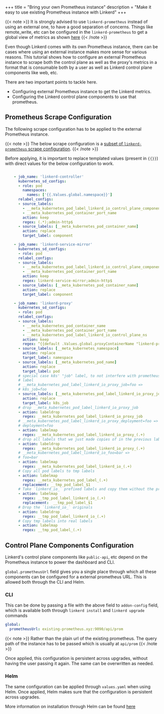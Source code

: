+++
title = "Bring your own Prometheus instance"
description = "Make it easy to use existing Prometheus instance with Linkerd"
+++

{{< note >}}
It is strongly advised to use `linkerd-prometheus` instead of using an external
one, to have a good separation of concerns. Things like remote_write, etc can be
configured in the `linkerd-prometheus` to get a global view of metrics as
shown [here](https://linkerd.io/2/tasks/exporting-metrics/)
{{< /note >}}

Even though Linkerd comes with its own Prometheus instance, there can be cases
where using an external instance makes more sense for various reasons.
This tutorial shows how to configure an external Prometheus instance to scrape both
the control plane as well as the proxy's metrics in a format that is consumable
both by a user as well as Linkerd control plane components like web, etc.

There are two important points to tackle here.

- Configuring external Prometheus instance to get the Linkerd metrics.
- Configuring the Linkerd control plane components to use that prometheus.

## Prometheus Scrape Configuration

The following scrape configuration has to be applied to the external
Prometheus instance.

{{< note >}}
The below scrape configuration is a [subset of `linkerd-prometheus` scrape configuration](https://github.com/linkerd/linkerd2/blob/e75b1ca13c030dd796ec9c0e978370271adbb83e/charts/add-ons/prometheus/templates/prometheus.yaml#L69-L147).
{{< /note >}}

Before applying, it is important to replace templated values (present in `{{}}`)
with direct values for the below configuration to work.

```yaml

    - job_name: 'linkerd-controller'
      kubernetes_sd_configs:
      - role: pod
        namespaces:
          names: ['{{.Values.global.namespace}}']
      relabel_configs:
      - source_labels:
        - __meta_kubernetes_pod_label_linkerd_io_control_plane_component
        - __meta_kubernetes_pod_container_port_name
        action: keep
        regex: (.*);admin-http$
      - source_labels: [__meta_kubernetes_pod_container_name]
        action: replace
        target_label: component

    - job_name: 'linkerd-service-mirror'
      kubernetes_sd_configs:
      - role: pod
      relabel_configs:
      - source_labels:
        - __meta_kubernetes_pod_label_linkerd_io_control_plane_component
        - __meta_kubernetes_pod_container_port_name
        action: keep
        regex: linkerd-service-mirror;admin-http$
      - source_labels: [__meta_kubernetes_pod_container_name]
        action: replace
        target_label: component

    - job_name: 'linkerd-proxy'
      kubernetes_sd_configs:
      - role: pod
      relabel_configs:
      - source_labels:
        - __meta_kubernetes_pod_container_name
        - __meta_kubernetes_pod_container_port_name
        - __meta_kubernetes_pod_label_linkerd_io_control_plane_ns
        action: keep
        regex: ^{{default .Values.global.proxyContainerName "linkerd-proxy" .Values.global.proxyContainerName}};linkerd-admin;{{.Values.global.namespace}}$
      - source_labels: [__meta_kubernetes_namespace]
        action: replace
        target_label: namespace
      - source_labels: [__meta_kubernetes_pod_name]
        action: replace
        target_label: pod
      # special case k8s' "job" label, to not interfere with prometheus' "job"
      # label
      # __meta_kubernetes_pod_label_linkerd_io_proxy_job=foo =>
      # k8s_job=foo
      - source_labels: [__meta_kubernetes_pod_label_linkerd_io_proxy_job]
        action: replace
        target_label: k8s_job
      # drop __meta_kubernetes_pod_label_linkerd_io_proxy_job
      - action: labeldrop
        regex: __meta_kubernetes_pod_label_linkerd_io_proxy_job
      # __meta_kubernetes_pod_label_linkerd_io_proxy_deployment=foo =>
      # deployment=foo
      - action: labelmap
        regex: __meta_kubernetes_pod_label_linkerd_io_proxy_(.+)
      # drop all labels that we just made copies of in the previous labelmap
      - action: labeldrop
        regex: __meta_kubernetes_pod_label_linkerd_io_proxy_(.+)
      # __meta_kubernetes_pod_label_linkerd_io_foo=bar =>
      # foo=bar
      - action: labelmap
        regex: __meta_kubernetes_pod_label_linkerd_io_(.+)
      # Copy all pod labels to tmp labels
      - action: labelmap
        regex: __meta_kubernetes_pod_label_(.+)
        replacement: __tmp_pod_label_$1
      # Take `linkerd_io_` prefixed labels and copy them without the prefix
      - action: labelmap
        regex: __tmp_pod_label_linkerd_io_(.+)
        replacement:  __tmp_pod_label_$1
      # Drop the `linkerd_io_` originals
      - action: labeldrop
        regex: __tmp_pod_label_linkerd_io_(.+)
      # Copy tmp labels into real labels
      - action: labelmap
        regex: __tmp_pod_label_(.+)
```

## Control Plane Components Configuration

Linkerd's control plane components like `public-api`, etc depend
on the Prometheus instance to power the dashboard and CLI.

`global.prometheusUrl` field gives you a single place through
which all these components can be configured for a external prometheus URL.
This is allowed both through the CLI and Helm.

### CLI

This can be done by passing a file with the above field to `addon-config` field,
which is available both through `linkerd install` and `linkerd upgrade` commands

```yaml
global:
  prometheusUrl: existing-prometheus.xyz:9090/api/prom
```

{{< note >}}
Rather than the plain url of the existing prometheus. The query path of the
instance has to be passed which is usually at `api/prom`
{{< /note >}}

Once applied, this configuration is persistent across upgrades, without having
the user passing it again. The same can be overwritten as needed.

### Helm

The same configuration can be applied through `values.yaml` when using Helm.
Once applied, Helm makes sure that the configuration is
persistent across upgrades.

More information on installation through Helm can be found
[here](https://linkerd.io/2/tasks/install-helm/index.html)
